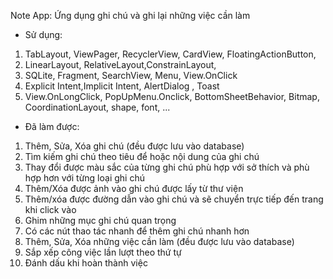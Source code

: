 Note App: Ứng dụng ghi chú và ghi lại những việc cần làm
- Sử dụng:
1. TabLayout, ViewPager, RecyclerView, CardView, FloatingActionButton, 
2. LinearLayout, RelativeLayout,ConstrainLayout, 
3. SQLite, Fragment, SearchView, Menu, View.OnClick
4. Explicit Intent,Implicit Intent, AlertDialog , Toast
5. View.OnLongClick, PopUpMenu.Onclick, BottomSheetBehavior, Bitmap, CoordinationLayout, shape, font, ...
 
- Đã làm được:
1. Thêm, Sửa, Xóa ghi chú (đều được lưu vào database)
2. Tìm kiếm ghi chú theo tiêu để hoặc nội dung của ghi chú
3. Thay đổi được màu sắc của từng ghi chú phù hợp với sở thích và phù hợp hơn với từng loại ghi chú
4. Thêm/Xóa được ảnh vào ghi chú được lấy từ thư viện 
5. Thêm/xóa được đường dẫn vào ghi chú và sẽ chuyển trực tiếp đến trang khi click vào 
6. Ghim những mục ghi chú quan trọng
7. Có các nút thao tác nhanh để thêm ghi chú nhanh hơn
8. Thêm, Sửa, Xóa những việc cần làm (đều được lưu vào database)
9. Sắp xếp công việc lần lượt theo thứ tự 
10. Đánh dấu khi hoàn thành việc 
